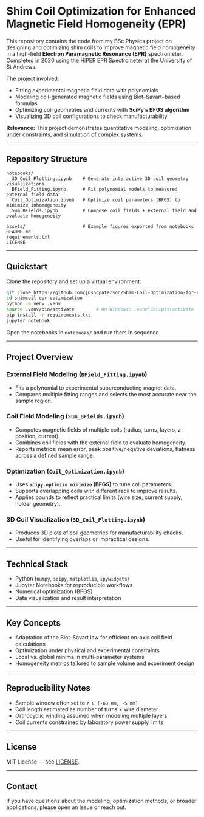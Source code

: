 # Shim Coil Optimization for Enhanced Magnetic Field Homogeneity (EPR)

This repository contains the code from my BSc Physics project on designing and optimizing shim coils to improve magnetic field homogeneity in a high-field **Electron Paramagnetic Resonance (EPR)** spectrometer.  Completed in 2020 using the HiPER EPR Spectrometer at the University of St Andrews.

The project involved:
- Fitting experimental magnetic field data with polynomials  
- Modeling coil-generated magnetic fields using Biot–Savart–based formulas  
- Optimizing coil geometries and currents with **SciPy’s BFGS algorithm**  
- Visualizing 3D coil configurations to check manufacturability  

**Relevance:** This project demonstrates quantitative modeling, optimization under constraints, and simulation of complex systems.

---

## Repository Structure

```
notebooks/
  3D_Coil_Plotting.ipynb    # Generate interactive 3D coil geometry visualizations
  BField_Fitting.ipynb      # Fit polynomial models to measured external field data
  Coil_Optimization.ipynb   # Optimize coil parameters (BFGS) to minimize inhomogeneity
  Sum_BFields.ipynb         # Compose coil fields + external field and evaluate homogeneity

assets/                     # Example figures exported from notebooks
README.md
requirements.txt
LICENSE
```

---

## Quickstart

Clone the repository and set up a virtual environment:

```bash
git clone https://github.com/joshdpaterson/Shim-Coil-Optimization-for-Enhanced-Magnetic-Field-Homogeneity-EPR
cd shimcoil-epr-optimization
python -m venv .venv
source .venv/bin/activate        # On Windows: .venv\Scripts\activate
pip install -r requirements.txt
jupyter notebook
```

Open the notebooks in `notebooks/` and run them in sequence.

---

## Project Overview

### External Field Modeling (`BField_Fitting.ipynb`)
- Fits a polynomial to experimental superconducting magnet data.  
- Compares multiple fitting ranges and selects the most accurate near the sample region.  

### Coil Field Modeling (`Sum_BFields.ipynb`)
- Computes magnetic fields of multiple coils (radius, turns, layers, z-position, current).  
- Combines coil fields with the external field to evaluate homogeneity.  
- Reports metrics: mean error, peak positive/negative deviations, flatness across a defined sample range.  

### Optimization (`Coil_Optimization.ipynb`)
- Uses **`scipy.optimize.minimize` (BFGS)** to tune coil parameters.  
- Supports overlapping coils with different radii to improve results.  
- Applies bounds to reflect practical limits (wire size, current supply, holder geometry).  

### 3D Coil Visualization (`3D_Coil_Plotting.ipynb`)
- Produces 3D plots of coil geometries for manufacturability checks.  
- Useful for identifying overlaps or impractical designs.  

---

## Technical Stack

- Python (`numpy`, `scipy`, `matplotlib`, `ipywidgets`)  
- Jupyter Notebooks for reproducible workflows  
- Numerical optimization (BFGS)  
- Data visualization and result interpretation  

---

## Key Concepts

- Adaptation of the Biot–Savart law for efficient on-axis coil field calculations  
- Optimization under physical and experimental constraints  
- Local vs. global minima in multi-parameter systems  
- Homogeneity metrics tailored to sample volume and experiment design  

---

## Reproducibility Notes

- Sample window often set to `z ∈ [-60 mm, -5 mm]`  
- Coil length estimated as number of turns × wire diameter  
- Orthocyclic winding assumed when modeling multiple layers  
- Coil currents constrained by laboratory power supply limits  

---

## License

MIT License — see [LICENSE](./LICENSE).

---

## Contact

If you have questions about the modeling, optimization methods, or broader applications, please open an issue or reach out.
